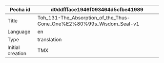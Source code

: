 |Pecha id | d0ddffface1946f093464d5cfbe41989
| --- | --- 
|Title | Toh_131-The_Absorption_of_the_Thus-Gone_One%E2%80%99s_Wisdom_Seal-v1 
|Language | en
|Type | translation
|Initial creation | TMX